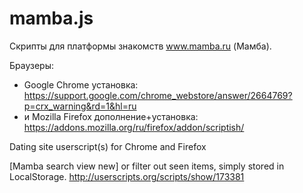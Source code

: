 mamba.js
========

Скрипты для платформы знакомств www.mamba.ru (Мамба).

Браузеры:
* Google Chrome установка: https://support.google.com/chrome_webstore/answer/2664769?p=crx_warning&rd=1&hl=ru
* и Mozilla Firefox дополнение+установка: https://addons.mozilla.org/ru/firefox/addon/scriptish/

Dating site userscript(s) for Chrome and Firefox

[Mamba search view new] or filter out seen items, simply stored in LocalStorage.
http://userscripts.org/scripts/show/173381
